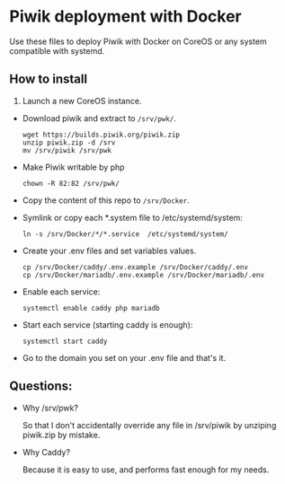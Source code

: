 # Piwik deployment with Docker

Use these files to deploy Piwik with Docker on CoreOS or any system compatible
with systemd.

## How to install
  1. Launch a new CoreOS instance.
  - Download piwik and extract to `/srv/pwk/`.

    ```
    wget https://builds.piwik.org/piwik.zip
    unzip piwik.zip -d /srv
    mv /srv/piwik /srv/pwk
    ```

  - Make Piwik writable by php

    ```
    chown -R 82:82 /srv/pwk/
    ```

  - Copy the content of this repo to `/srv/Docker`.
  - Symlink or copy each \*.system file to /etc/systemd/system:

    ```
    ln -s /srv/Docker/*/*.service  /etc/systemd/system/
    ```

  - Create your .env files and set variables values.

    ```
    cp /srv/Docker/caddy/.env.example /srv/Docker/caddy/.env
    cp /srv/Docker/mariadb/.env.example /srv/Docker/mariadb/.env
    ```

  - Enable each service:

    ```
    systemctl enable caddy php mariadb
    ```

  - Start each service (starting caddy is enough):

    ```
    systemctl start caddy
    ```

  - Go to the domain you set on your .env file and that's it.

## Questions:
- Why /srv/pwk?

  So that I don't accidentally override any file in /srv/piwik by unziping
  piwik.zip by mistake.

- Why Caddy?

  Because it is easy to use, and performs fast enough for my needs.
